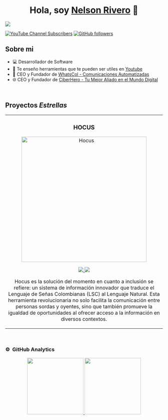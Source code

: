 <div align="center">
<h1 align="center">Hola, soy <a href="https://nelsonrivero.com">Nelson Rivero</a> 👋</h1>
</div>
<img src="https://i.ibb.co/55DJymb/nelson-rivero-1.png">

[![YouTube Channel Subscribers](https://img.shields.io/youtube/channel/subscribers/UCNJUl2E1S8rqjZMwSSsf4KQ?style=social)](https://youtube.com/@riveronelson?sub_confirmation=1)
[![GitHub followers](https://img.shields.io/github/followers/Nelsonrivero?style=social)](https://github.com/Nelsonrivero)




## Sobre mi

- 💻 Desarrollador de Software
- 🎥 Te enseño herramientas que te pueden ser utiles en [Youtube](https://youtube.com/@riveronelson?sub_confirmation=1)
- 🤖 CEO y Fundador de [WhatsCol - Comunicaciones Automatizadas](https://whatscol.com/)
- 🌐 CEO y Fundador de [CiberHero - Tu Mejor Aliado en el Mundo Digital](https://ciberhero.com.co/es)
<br>

## Proyectos *Estrellas*
<table>
<tr>
<td width="50%">
<h3 align="center" >HOCUS</h3>
<div align="center">
<a href="https://youtu.be/ZuPaklSGw_s?si=ya7ImDaKR3cQpzKW" target="_blank"><img src="https://i.ibb.co/2cFgN15/hucus.jpg" width="400" alt="Hocus"></a>
<p>
<a href="" target="_blank">
<img src="https://img.shields.io/badge/CÓDIGO-ff9?style=for-the-badge&logo=github&logoColor=black">
</a>
<a href="https://youtu.be/ZuPaklSGw_s?si=ya7ImDaKR3cQpzKW" target="_blank">
<img src="https://img.shields.io/badge/-Youtube-green?style=for-the-badge&color=fbfc40">
</a>
</p>
<p>Hocus es la solución del momento en cuanto a inclusión se refiere: un sistema de información innovador que traduce el Lenguaje de Señas Colombianas (LSC) al Lenguaje Natural. Esta herramienta revolucionaria no solo facilita la comunicación entre personas sordas y oyentes, sino que también promueve la igualdad de oportunidades al ofrecer acceso a la información en diversos contextos.</p>
</div>
                                                                                      
</td>
     

 
</table>                                                                                 
</div>
<br>

### ⚙️ &nbsp;GitHub Analytics

<p align="center">
<a href="https://github.com/Nelsonrivero">
  <img height="180em" src="https://github-readme-stats-eight-theta.vercel.app/api?username=Nelsonrivero&show_icons=true&theme=algolia&include_all_commits=true&count_private=true"/>
  <img height="180em" src="https://github-readme-stats-eight-theta.vercel.app/api/top-langs/?username=Nelsonrivero&layout=compact&langs_count=8&theme=algolia"/>
</a>
</p>
